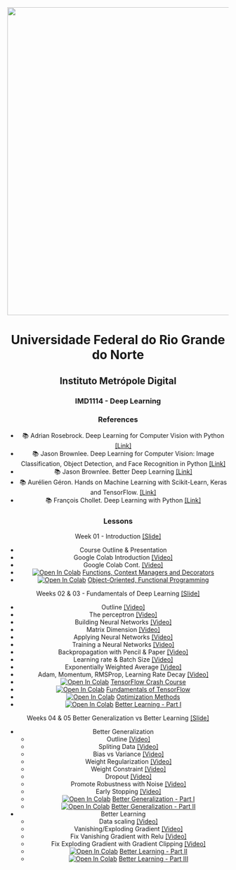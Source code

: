 <center><img width="700" src="https://drive.google.com/uc?export=view&id=1-4Ug5JFs9_5tmMfnGpLanRQIWZtF6PRn"></center>
<center>


# Universidade Federal do Rio Grande do Norte
## Instituto Metrópole Digital


### IMD1114 - Deep Learning

### References


- :books: Adrian Rosebrock. Deep Learning for Computer Vision with Python [[Link]](https://www.pyimagesearch.com/)
- :books: Jason Brownlee. Deep Learning for Computer Vision: Image Classification, Object Detection, and Face Recognition in Python [[Link]](https://machinelearningmastery.com/deep-learning-for-computer-vision/)
- :books: Jason Brownlee. Better Deep Learning [[Link]](https://machinelearningmastery.com/better-deep-learning/)
- :books: Aurélien Géron. Hands on Machine Learning with Scikit-Learn, Keras and TensorFlow. [[Link]](https://www.oreilly.com/library/view/hands-on-machine-learning/9781492032632/)
- :books: François Chollet. Deep Learning with Python [[Link]](https://www.manning.com/books/deep-learning-with-python-second-edition)

### Lessons

Week 01 - Introduction [[Slide]](https://github.com/ivanovitchm/deeplearning/blob/main/week_01/Week_01.pdf)
 - Course Outline & Presentation
 - Google Colab Introduction [[Video]](https://www.loom.com/share/8a4f0d34b3cb4d9ea04b6dcf0b3d1aca)
 - Google Colab Cont. [[Video]](https://www.loom.com/share/d96cb0af7d9c4416bfe8145c93248a11)
 - [![Open In Colab](https://colab.research.google.com/assets/colab-badge.svg)](http://colab.research.google.com/github/ivanovitchm/deeplearning/blob/main/week_01/Week%20%2301%20Task%2001%20-%20Functions%2C%20Context%20Managers%20and%20Decorators.ipynb) [Functions, Context Managers and Decorators](https://github.com/ivanovitchm/deeplearning/blob/main/week_01/Week%20%2301%20Task%2001%20-%20Functions%2C%20Context%20Managers%20and%20Decorators.ipynb)
 - [![Open In Colab](https://colab.research.google.com/assets/colab-badge.svg)](http://colab.research.google.com/github/ivanovitchm/deeplearning/blob/main/week_01/Week%20%2301%20Task%2002%20-%20Object-Oriented%2C%20Functional%20Programming.ipynb) [Object-Oriented, Functional Programming](https://github.com/ivanovitchm/deeplearning/blob/main/week_01/Week%20%2301%20Task%2002%20-%20Object-Oriented%2C%20Functional%20Programming.ipynb)


Weeks 02 & 03 - Fundamentals of Deep Learning [[Slide]](https://github.com/ivanovitchm/deeplearning/blob/main/weeks_03_04/Week%20%2302%20Introduction%20to%20Deep%20Learning%20and%20TensorFlow.pdf)
 - Outline [[Video]](https://www.loom.com/share/27073e30d3494ceab94c30f771d98903)
 - The perceptron [[Video]](https://www.loom.com/share/bccf2bc2c7f24652b7b3b73825e0100f)
 - Building Neural Networks [[Video]](https://www.loom.com/share/f0ca49107b52458699210cbda8d3cb76)
 - Matrix Dimension [[Video]](https://www.loom.com/share/31862a3448f6427097e16adc773592a1)
 - Applying Neural Networks [[Video]](https://www.loom.com/share/f5ef63a357604bcebb577458cbfe85f6)
 - Training a Neural Networks [[Video]](https://www.loom.com/share/38f251f7949d4d3c99097395ab9e3b74)
 - Backpropagation with Pencil & Paper [[Video]](https://www.loom.com/share/7093fed68d7342b189ef2f9b85e93b2d)
 - Learning rate & Batch Size [[Video]](https://www.loom.com/share/183248cfec9f46a5bc0ae7ec410aa291)
 - Exponentially Weighted Average [[Video]](https://www.loom.com/share/b84b1452ab5d4193b63481910d9323b1)
 - Adam, Momentum, RMSProp, Learning Rate Decay [[Video]](https://www.loom.com/share/101a5956c6f04d31843f37c4be089978)
 - [![Open In Colab](https://colab.research.google.com/assets/colab-badge.svg)](http://colab.research.google.com/github/ivanovitchm/deeplearning/blob/main/week_03_04/Notebooks/Week%2002%20Task%2001%20-%20TensorFlow%202.x%20%2B%20Keras%20Crash%20Course.ipynb) [TensorFlow Crash Course](https://github.com/ivanovitchm/deeplearning/blob/main/week_03_04/Notebooks/Week%2002%20Task%2001%20-%20TensorFlow%202.x%20%2B%20Keras%20Crash%20Course.ipynb)
 - [![Open In Colab](https://colab.research.google.com/assets/colab-badge.svg)](http://colab.research.google.com/github/ivanovitchm/deeplearning/blob/main/week_03_04/Notebooks/Week%2002%20Task%2002%20-%20Introduction%20to%20TF.ipynb) [Fundamentals of TensorFlow](https://github.com/ivanovitchm/deeplearning/blob/main/week_03_04/Notebooks/Week%2002%20Task%2002%20-%20Introduction%20to%20TF.ipynb)
 - [![Open In Colab](https://colab.research.google.com/assets/colab-badge.svg)](http://colab.research.google.com/github/ivanovitchm/deeplearning/blob/main/week_03_04/Notebooks/Week%2002%20Task%2003%20-%20Optimization%20Methods.ipynb) [Optimization Methods](https://github.com/ivanovitchm/deeplearning/blob/main/week_02/Notebooks/Week%2002%20Task%2003%20-%20Optimization%20Methods.ipynb)
 - [![Open In Colab](https://colab.research.google.com/assets/colab-badge.svg)](http://colab.research.google.com/github/ivanovitchm/deeplearning/blob/main/week_03_04/Notebooks/Week%2002%20Task%2004%20-%20Better%20Learning%20part%20I.ipynb) [Better Learning - Part I](https://github.com/ivanovitchm/deeplearning/blob/main/week_03_04/Notebooks/Week%2002%20Task%2004%20-%20Better%20Learning%20part%20I.ipynb)

Weeks 04 & 05 Better Generalization vs Better Learning [[Slide]](https://github.com/ivanovitchm/deeplearning/blob/main/weeks_04_05/Weeks%20%2303_04%20Better%20Deep%20Learning.pdf)
- Better Generalization
	- Outline [[Video]](https://www.loom.com/share/1d6cee38eed94354bda412fd19e89308)
	- Spliting Data [[Video]](https://www.loom.com/share/436be4492b0549baba57c52d40941cc3)
	- Bias vs Variance [[Video]](https://www.loom.com/share/9cc90385906d458b9baafc19c686cc8e)
 	- Weight Regularization [[Video]](https://www.loom.com/share/6f8e8101bee243318302cb3742fbdb8c)
  	- Weight Constraint [[Video]](https://www.loom.com/share/b65c8294dcda4746a0a9a9c9ea3b5cb4)
  	- Dropout [[Video]](https://www.loom.com/share/c32f0a35d56b426ca988e05926787936)
  	- Promote Robustness with Noise [[Video]](https://www.loom.com/share/ed48470b14a3460eac572dcf9d8838c9)
  	- Early Stopping [[Video]](https://www.loom.com/share/c738eed439a34794a6b99c555b99afad)
	- [![Open In Colab](https://colab.research.google.com/assets/colab-badge.svg)](http://colab.research.google.com/github/ivanovitchm/deeplearning/blob/main/weeks_04_05/Weeks%20%2304_05%20Task%20%2301%20Better%20Generalization%20I.ipynb) [Better Generalization - Part I](https://github.com/ivanovitchm/deeplearning/blob/main/weeks_04_05/Weeks%20%2304_05%20Task%20%2301%20Better%20Generalization%20I.ipynb)
	- [![Open In Colab](https://colab.research.google.com/assets/colab-badge.svg)](http://colab.research.google.com/github/ivanovitchm/deeplearning/blob/main/weeks_04_05/Weeks%20%2304_05%20Task%20%2302%20Better%20Generalization%20II.ipynb) [Better Generalization - Part II](https://github.com/ivanovitchm/deeplearning/blob/main/weeks_04_05/Weeks%20%2304_05%20Task%20%2302%20Better%20Generalization%20II.ipynb)
- Better Learning
  	- Data scaling [[Video]](https://www.loom.com/share/7008b640440d412498578e27b8557471)
  	- Vanishing/Exploding Gradient [[Video]](https://www.loom.com/share/fb427d71b7a74e2dab226445941d2d41)
  	- Fix Vanishing Gradient with Relu [[Video]](https://www.loom.com/share/0cdfb9ba531540fca075444f7d732fc6)
  	- Fix Exploding Gradient with Gradient Clipping [[Video]](https://www.loom.com/share/2b560922401442b7b078faf06801a3ad)
	- [![Open In Colab](https://colab.research.google.com/assets/colab-badge.svg)](http://colab.research.google.com/github/ivanovitchm/deeplearning/blob/main/weeks_04_05/Weeks%20%2304_05%20Task%20%2303%20Better%20Learning%20II.ipynb) [Better Learning - Part II](https://github.com/ivanovitchm/deeplearning/blob/main/weeks_04_05/Weeks%20%2304_05%20Task%20%2303%20Better%20Learning%20II.ipynb)
	- [![Open In Colab](https://colab.research.google.com/assets/colab-badge.svg)](http://colab.research.google.com/github/ivanovitchm/deeplearning/blob/main/weeks_04_05/Weeks%20%2304_05%20Task%20%2304%20Better%20Learning%20III.ipynb) [Better Learning - Part III](https://github.com/ivanovitchm/deeplearning/blob/main/weeks_04_05/Weeks%20%2304_05%20Task%20%2304%20Better%20Learning%20III.ipynb)
